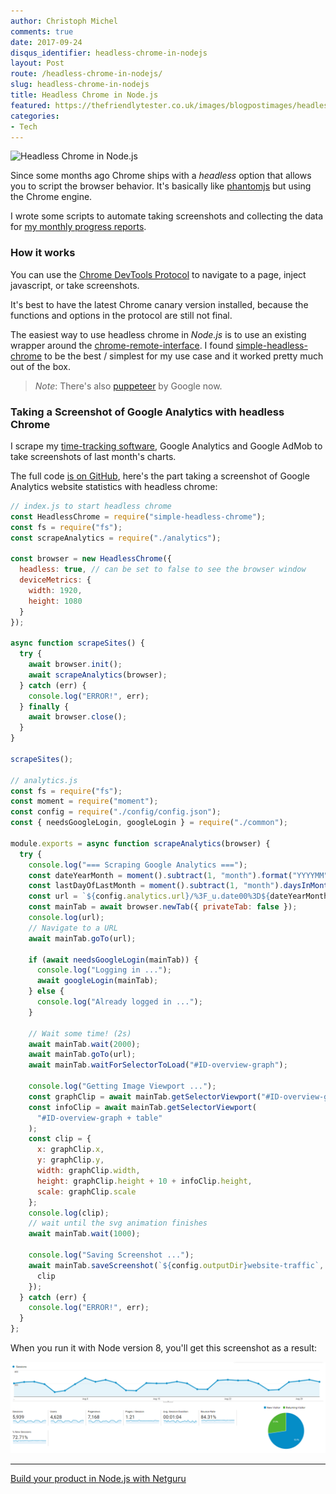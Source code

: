 ```yaml
---
author: Christoph Michel
comments: true
date: 2017-09-24
disqus_identifier: headless-chrome-in-nodejs
layout: Post
route: /headless-chrome-in-nodejs/
slug: headless-chrome-in-nodejs
title: Headless Chrome in Node.js
featured: https://thefriendlytester.co.uk/images/blogpostimages/headlesschrome.jpg
categories:
- Tech
---
```


![Headless Chrome in Node.js](https://thefriendlytester.co.uk/images/blogpostimages/headlesschrome.jpg)

Since some months ago Chrome ships with a _headless_ option that allows you to script the browser behavior.
It's basically like [phantomjs](http://phantomjs.org/) but using the Chrome engine.

I wrote some scripts to automate taking screenshots and collecting the data for [my monthly progress reports](/progress-report-august-2017/).

### How it works
You can use the [Chrome DevTools Protocol](https://chromedevtools.github.io/devtools-protocol/tot/Page/#method-captureScreenshot) to navigate to a page, inject javascript, or take screenshots.

It's best to have the latest Chrome canary version installed, because the functions and options in the protocol are still not final.

The easiest way to use headless chrome in _Node.js_ is to use an existing wrapper around the [chrome-remote-interface](https://github.com/cyrus-and/chrome-remote-interface).
I found [simple-headless-chrome](https://github.com/LucianoGanga/simple-headless-chrome) to be the best / simplest for my use case and it worked pretty much out of the box.

> _Note_: There's also [puppeteer](https://github.com/GoogleChrome/puppeteer) by Google now.

### Taking a Screenshot of Google Analytics with headless Chrome
I scrape my [time-tracking software](/redirects/rescuetime), Google Analytics and Google AdMob to take screenshots of last month's charts.

The full code [is on GitHub](), here's the part taking a screenshot of Google Analytics website statistics with headless chrome:

```javascript
// index.js to start headless chrome
const HeadlessChrome = require("simple-headless-chrome");
const fs = require("fs");
const scrapeAnalytics = require("./analytics");

const browser = new HeadlessChrome({
  headless: true, // can be set to false to see the browser window
  deviceMetrics: {
    width: 1920,
    height: 1080
  }
});

async function scrapeSites() {
  try {
    await browser.init();
    await scrapeAnalytics(browser);
  } catch (err) {
    console.log("ERROR!", err);
  } finally {
    await browser.close();
  }
}

scrapeSites();

// analytics.js
const fs = require("fs");
const moment = require("moment");
const config = require("./config/config.json");
const { needsGoogleLogin, googleLogin } = require("./common");

module.exports = async function scrapeAnalytics(browser) {
  try {
    console.log("=== Scraping Google Analytics ===");
    const dateYearMonth = moment().subtract(1, "month").format("YYYYMM");
    const lastDayOfLastMonth = moment().subtract(1, "month").daysInMonth();
    const url = `${config.analytics.url}/%3F_u.date00%3D${dateYearMonth}01%26_u.date01%3D${dateYearMonth}${lastDayOfLastMonth}/`;
    const mainTab = await browser.newTab({ privateTab: false });
    console.log(url);
    // Navigate to a URL
    await mainTab.goTo(url);

    if (await needsGoogleLogin(mainTab)) {
      console.log("Logging in ...");
      await googleLogin(mainTab);
    } else {
      console.log("Already logged in ...");
    }

    // Wait some time! (2s)
    await mainTab.wait(2000);
    await mainTab.goTo(url);
    await mainTab.waitForSelectorToLoad("#ID-overview-graph");

    console.log("Getting Image Viewport ...");
    const graphClip = await mainTab.getSelectorViewport("#ID-overview-graph");
    const infoClip = await mainTab.getSelectorViewport(
      "#ID-overview-graph + table"
    );
    const clip = {
      x: graphClip.x,
      y: graphClip.y,
      width: graphClip.width,
      height: graphClip.height + 10 + infoClip.height,
      scale: graphClip.scale
    };
    console.log(clip);
    // wait until the svg animation finishes
    await mainTab.wait(1000);

    console.log("Saving Screenshot ...");
    await mainTab.saveScreenshot(`${config.outputDir}website-traffic`, {
      clip
    });
  } catch (err) {
    console.log("ERROR!", err);
  }
};
```

When you run it with Node version 8, you'll get this screenshot as a result:

[![Website Traffic](../progress-report-august-2017/website-traffic.png)](/progress-report-august-2017/website-traffic.png)

---

[Build your product in Node.js with Netguru](https://www.netguru.co/services/nodejs)
